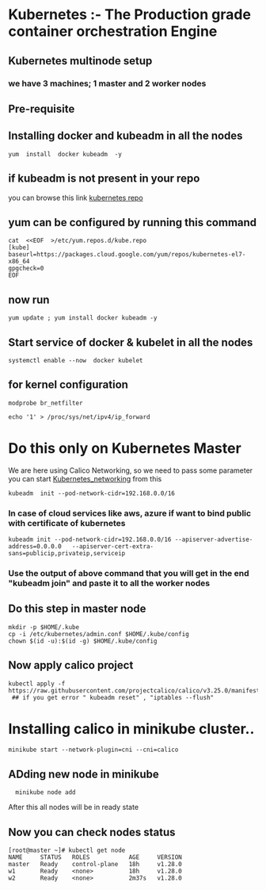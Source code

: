 # Kubernetes :- The Production grade container orchestration Engine 
## Kubernetes multinode setup 
###  we have 3 machines; 1 master and 2 worker nodes
## Pre-requisite 


## Installing  docker and kubeadm in all the nodes 
 ```
 yum  install  docker kubeadm  -y
 ```
## if kubeadm is not present in your repo 
 you can browse this link [kubernetes repo](https://kubernetes.io/docs/setup/production-environment/tools/kubeadm/install-kubeadm/)  <br/>
 
## yum can be configured by running this command 
```
cat  <<EOF  >/etc/yum.repos.d/kube.repo
[kube]
baseurl=https://packages.cloud.google.com/yum/repos/kubernetes-el7-x86_64
gpgcheck=0
EOF
```
## now run 
```
yum update ; yum install docker kubeadm -y
```

## Start service of docker & kubelet in all the nodes 
 ```
 systemctl enable --now  docker kubelet
 ```
## for kernel configuration
```
modprobe br_netfilter
```
```
echo '1' > /proc/sys/net/ipv4/ip_forward
```
 # Do this only on Kubernetes Master 
 We are here using Calico Networking, so we need to pass some parameter 
 you can start [Kubernetes_networking](https://kubernetes.io/docs/setup/production-environment/tools/kubeadm/create-cluster-kubeadm/) from this  <br/>
 
```
kubeadm  init --pod-network-cidr=192.168.0.0/16
```
### In case of cloud services like aws, azure if want to bind public with certificate of kubernetes 
```
kubeadm init --pod-network-cidr=192.168.0.0/16 --apiserver-advertise-address=0.0.0.0   --apiserver-cert-extra-sans=publicip,privateip,serviceip

```


### Use the output of above command that you will get in the end "kubeadm join" and paste it to all the worker nodes

## Do this step in master node 
```
mkdir -p $HOME/.kube
cp -i /etc/kubernetes/admin.conf $HOME/.kube/config
chown $(id -u):$(id -g) $HOME/.kube/config
```

##  Now apply calico project 
```
kubectl apply -f https://raw.githubusercontent.com/projectcalico/calico/v3.25.0/manifests/calico.yaml
 ## if you get error " kubeadm reset" , "iptables --flush"
```

# Installing calico in minikube cluster..

```
minikube start --network-plugin=cni --cni=calico

```

## ADding new node in minikube 

```
  minikube node add
```

After this all nodes will be in ready state

## Now you can check nodes status
```
[root@master ~]# kubectl get node
NAME     STATUS   ROLES           AGE     VERSION
master   Ready    control-plane   18h     v1.28.0
w1       Ready    <none>          18h     v1.28.0
w2       Ready    <none>          2m37s   v1.28.0

```

